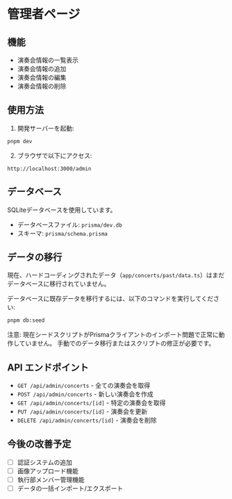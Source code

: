 # 管理者ページ

## 機能

- 演奏会情報の一覧表示
- 演奏会情報の追加
- 演奏会情報の編集
- 演奏会情報の削除

## 使用方法

1. 開発サーバーを起動:
```bash
pnpm dev
```

2. ブラウザで以下にアクセス:
```
http://localhost:3000/admin
```

## データベース

SQLiteデータベースを使用しています。
- データベースファイル: `prisma/dev.db`
- スキーマ: `prisma/schema.prisma`

## データの移行

現在、ハードコーディングされたデータ（`app/concerts/past/data.ts`）はまだデータベースに移行されていません。

データベースに既存データを移行するには、以下のコマンドを実行してください:

```bash
pnpm db:seed
```

注意: 現在シードスクリプトがPrismaクライアントのインポート問題で正常に動作していません。
手動でのデータ移行またはスクリプトの修正が必要です。

## API エンドポイント

- `GET /api/admin/concerts` - 全ての演奏会を取得
- `POST /api/admin/concerts` - 新しい演奏会を作成
- `GET /api/admin/concerts/[id]` - 特定の演奏会を取得
- `PUT /api/admin/concerts/[id]` - 演奏会を更新
- `DELETE /api/admin/concerts/[id]` - 演奏会を削除

## 今後の改善予定

- [ ] 認証システムの追加
- [ ] 画像アップロード機能
- [ ] 執行部メンバー管理機能
- [ ] データの一括インポート/エクスポート
